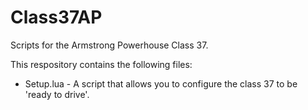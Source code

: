 # Class37AP
Scripts for the Armstrong Powerhouse Class 37.

This respository contains the following files:
- Setup.lua - A script that allows you to configure the class 37 to be 'ready to drive'.
